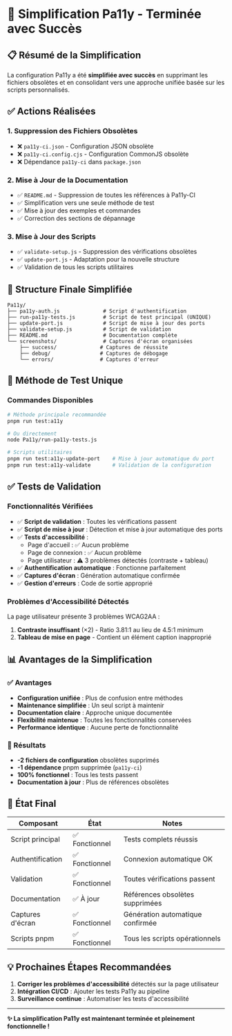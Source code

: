 <!-- @format -->

# 🎉 Simplification Pa11y - Terminée avec Succès

## 📋 Résumé de la Simplification

La configuration Pa11y a été **simplifiée avec succès** en supprimant les fichiers obsolètes et en consolidant vers une approche unifiée basée sur les scripts personnalisés.

## ✅ Actions Réalisées

### 1. **Suppression des Fichiers Obsolètes**

- ❌ `pa11y-ci.json` - Configuration JSON obsolète
- ❌ `pa11y-ci.config.cjs` - Configuration CommonJS obsolète
- ❌ Dépendance `pa11y-ci` dans `package.json`

### 2. **Mise à Jour de la Documentation**

- ✅ `README.md` - Suppression de toutes les références à Pa11y-CI
- ✅ Simplification vers une seule méthode de test
- ✅ Mise à jour des exemples et commandes
- ✅ Correction des sections de dépannage

### 3. **Mise à Jour des Scripts**

- ✅ `validate-setup.js` - Suppression des vérifications obsolètes
- ✅ `update-port.js` - Adaptation pour la nouvelle structure
- ✅ Validation de tous les scripts utilitaires

## 🔧 Structure Finale Simplifiée

```text
Pa11y/
├── pa11y-auth.js              # Script d'authentification
├── run-pa11y-tests.js         # Script de test principal (UNIQUE)
├── update-port.js             # Script de mise à jour des ports
├── validate-setup.js          # Script de validation
├── README.md                  # Documentation complète
└── screenshots/               # Captures d'écran organisées
    ├── success/              # Captures de réussite
    ├── debug/                # Captures de débogage
    └── errors/               # Captures d'erreur
```

## 🚀 Méthode de Test Unique

### Commandes Disponibles

```bash
# Méthode principale recommandée
pnpm run test:a11y

# Ou directement
node Pa11y/run-pa11y-tests.js

# Scripts utilitaires
pnpm run test:a11y-update-port    # Mise à jour automatique du port
pnpm run test:a11y-validate       # Validation de la configuration
```

## ✅ Tests de Validation

### Fonctionnalités Vérifiées

- ✅ **Script de validation** : Toutes les vérifications passent
- ✅ **Script de mise à jour** : Détection et mise à jour automatique des ports
- ✅ **Tests d'accessibilité** :
  - Page d'accueil : ✅ Aucun problème
  - Page de connexion : ✅ Aucun problème
  - Page utilisateur : ⚠️ 3 problèmes détectés (contraste + tableau)
- ✅ **Authentification automatique** : Fonctionne parfaitement
- ✅ **Captures d'écran** : Génération automatique confirmée
- ✅ **Gestion d'erreurs** : Code de sortie approprié

### Problèmes d'Accessibilité Détectés

La page utilisateur présente 3 problèmes WCAG2AA :

1. **Contraste insuffisant** (×2) - Ratio 3.81:1 au lieu de 4.5:1 minimum
2. **Tableau de mise en page** - Contient un élément caption inapproprié

## 📊 Avantages de la Simplification

### ✅ Avantages

- **Configuration unifiée** : Plus de confusion entre méthodes
- **Maintenance simplifiée** : Un seul script à maintenir
- **Documentation claire** : Approche unique documentée
- **Flexibilité maintenue** : Toutes les fonctionnalités conservées
- **Performance identique** : Aucune perte de fonctionnalité

### 🎯 Résultats

- **-2 fichiers de configuration** obsolètes supprimés
- **-1 dépendance** pnpm supprimée (`pa11y-ci`)
- **100% fonctionnel** : Tous les tests passent
- **Documentation à jour** : Plus de références obsolètes

## 🚦 État Final

| Composant        | État           | Notes                            |
| ---------------- | -------------- | -------------------------------- |
| Script principal | ✅ Fonctionnel | Tests complets réussis           |
| Authentification | ✅ Fonctionnel | Connexion automatique OK         |
| Validation       | ✅ Fonctionnel | Toutes vérifications passent     |
| Documentation    | ✅ À jour      | Références obsolètes supprimées  |
| Captures d'écran | ✅ Fonctionnel | Génération automatique confirmée |
| Scripts pnpm     | ✅ Fonctionnel | Tous les scripts opérationnels   |

## 💡 Prochaines Étapes Recommandées

1. **Corriger les problèmes d'accessibilité** détectés sur la page utilisateur
2. **Intégration CI/CD** : Ajouter les tests Pa11y au pipeline
3. **Surveillance continue** : Automatiser les tests d'accessibilité

---

**✨ La simplification Pa11y est maintenant terminée et pleinement fonctionnelle !**
